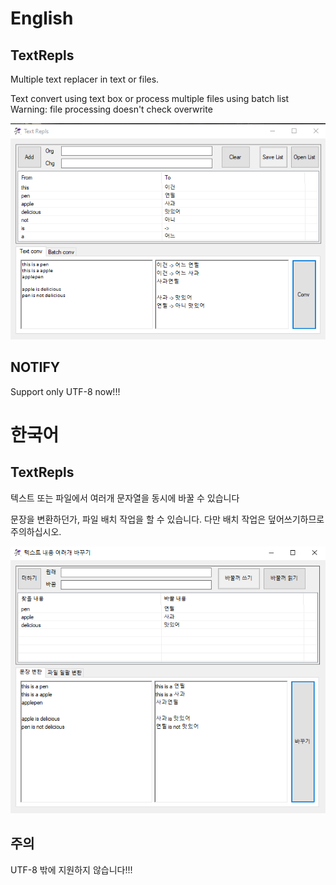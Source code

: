 # English

## TextRepls
Multiple text replacer in text or files.

Text convert using text box or process multiple files using batch list
Warning: file processing doesn't check overwrite

![e program screen](docs/e-program.png)

## NOTIFY
Support only UTF-8 now!!!


# 한국어

## TextRepls
텍스트 또는 파일에서 여러개 문자열을 동시에 바꿀 수 있습니다

문장을 변환하던가, 파일 배치 작업을 할 수 있습니다.
다만 배치 작업은 덮어쓰기하므로 주의하십시오.

![k program screen](docs/k-program.png)

## 주의
UTF-8 밖에 지원하지 않습니다!!!
